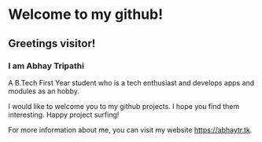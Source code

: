 # Welcome to my github!

## Greetings visitor!

### I am Abhay Tripathi

A B.Tech First Year student who is a tech enthusiast and develops apps and modules as an hobby.

I would like to welcome you to my github projects. I hope you find them interesting. Happy project surfing!

For more information about me, you can visit my website https://abhaytr.tk.
